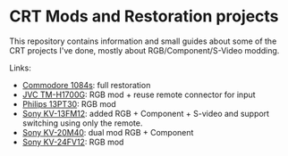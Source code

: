 # CRT Mods and Restoration projects

This repository contains information and small guides about some of the CRT projects I've done, mostly about RGB/Component/S-Video modding.

Links:

* [Commodore 1084s](./commodore_1084s/restoring_1084s.md): full restoration
* [JVC TM-H1700G](./jvc_tm-h1700g/tm-h1700g_mod.md): RGB mod + reuse remote connector for input
* [Philips 13PT30](./philips_13pt30/13pt30_rgb_mod.md): RGB mod
* [Sony KV-13FM12](./sony_kv-13fm12/13fm12_mod.md): added RGB + Component + S-video and support switching using only the remote.
* [Sony KV-20M40](./sony_kv-20m40/kv-20m40_rgb_comp_mod.md): dual mod RGB + Component
* [Sony KV-24FV12](./sony_kv-24fv12/24fv12_rgb_mod.md): RGB mod

